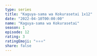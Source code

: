 ```yaml
--- 
type: series 
title: "Kaguya-sama wa Kokurasetai 1x12" 
date: "2022-04-10T00:00:00" 
name: "Kaguya-sama wa Kokurasetai" 
season: 1 
episode: 12 
rating: 3 
ratingEmoji: "⭐️⭐️⭐️" 
share: false 
---
```

